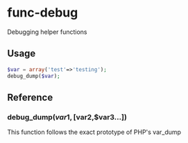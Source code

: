 func-debug
==========

Debugging helper functions

Usage
----

```php
$var = array('test'=>'testing');
debug_dump($var);
```

Reference
----

### debug_dump($var1,[$var2,$var3...])
This function follows the exact prototype of PHP's var_dump

